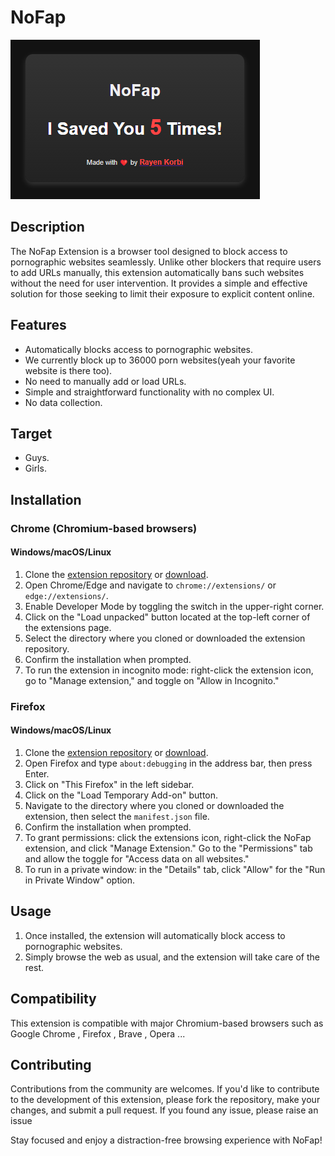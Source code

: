 # NoFap
![Screenie](screenie.png)

## Description
The NoFap Extension is a browser tool designed to block access to pornographic websites seamlessly. Unlike other blockers that require users to add URLs manually, this extension automatically bans such websites without the need for user intervention. It provides a simple and effective solution for those seeking to limit their exposure to explicit content online.

## Features
- Automatically blocks access to pornographic websites.
- We currently block up to 36000 porn websites(yeah your favorite website is there too).
- No need to manually add or load URLs.
- Simple and straightforward functionality with no complex UI.
- No data collection.

## Target
- Guys.
- Girls.

## Installation

### Chrome (Chromium-based browsers)

#### Windows/macOS/Linux

1.  Clone the [extension repository](https://github.com/korbirayen/NoFap) or [download](https://github.com/korbirayen/NoFap/blob/main/noFap.zip).
2.  Open Chrome/Edge and navigate to `chrome://extensions/` or `edge://extensions/`.
3.  Enable Developer Mode by toggling the switch in the upper-right corner.
4.  Click on the "Load unpacked" button located at the top-left corner of the extensions page.
5.  Select the directory where you cloned or downloaded the extension repository.
6.  Confirm the installation when prompted.
7.  To run the extension in incognito mode: right-click the extension icon, go to "Manage extension," and toggle on "Allow in Incognito."

### Firefox

#### Windows/macOS/Linux

1.  Clone the [extension repository](https://github.com/korbirayen/NoFap) or [download](https://github.com/korbirayen/NoFap/blob/main/noFap-firefox.zip).
2.  Open Firefox and type `about:debugging` in the address bar, then press Enter.
3.  Click on "This Firefox" in the left sidebar.
4.  Click on the "Load Temporary Add-on" button.
5.  Navigate to the directory where you cloned or downloaded the extension, then select the `manifest.json` file.
6.  Confirm the installation when prompted.
7.  To grant permissions: click the extensions icon, right-click the NoFap extension, and click "Manage Extension." Go to the "Permissions" tab and allow the toggle for "Access data on all websites."
8.  To run in a private window: in the "Details" tab, click "Allow" for the "Run in Private Window" option.

## Usage
1. Once installed, the extension will automatically block access to pornographic websites.
2. Simply browse the web as usual, and the extension will take care of the rest.

## Compatibility
This extension is compatible with major Chromium-based browsers such as Google Chrome , Firefox , Brave , Opera ...

## Contributing
Contributions from the community are welcomes. If you'd like to contribute to the development of this extension, please fork the repository, make your changes, and submit a pull request.
If you found any issue, please raise an issue

Stay focused and enjoy a distraction-free browsing experience with NoFap!
